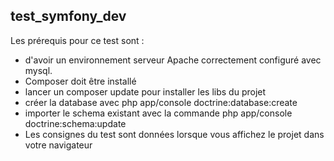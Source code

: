 ## test_symfony_dev

Les prérequis pour ce test sont :

 - d'avoir un environnement serveur Apache correctement configuré avec mysql.
 - Composer doit être installé
 - lancer un composer update pour installer les libs du projet
 - créer la database avec  php app/console doctrine:database:create 
 - importer le schema existant avec la commande  php app/console doctrine:schema:update
 - Les consignes du test sont données lorsque vous affichez le projet dans votre navigateur 
